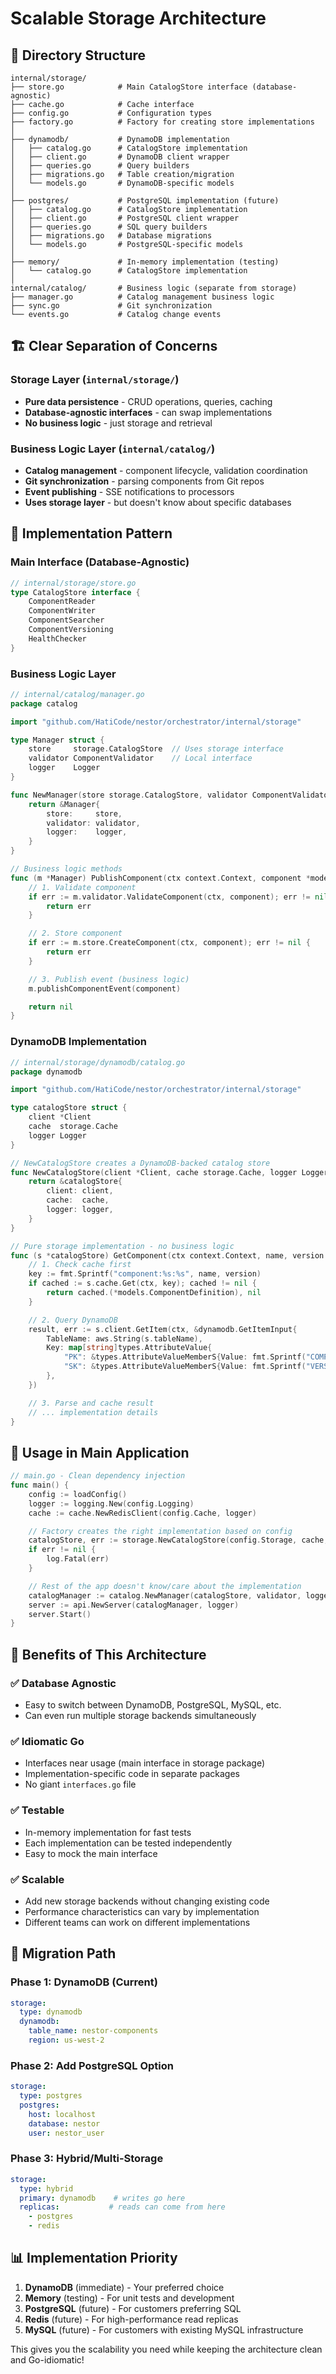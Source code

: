 # Scalable Storage Architecture

## 📁 Directory Structure

```
internal/storage/
├── store.go            # Main CatalogStore interface (database-agnostic)
├── cache.go            # Cache interface
├── config.go           # Configuration types
├── factory.go          # Factory for creating store implementations
│
├── dynamodb/           # DynamoDB implementation
│   ├── catalog.go      # CatalogStore implementation
│   ├── client.go       # DynamoDB client wrapper
│   ├── queries.go      # Query builders
│   ├── migrations.go   # Table creation/migration
│   └── models.go       # DynamoDB-specific models
│
├── postgres/           # PostgreSQL implementation (future)
│   ├── catalog.go      # CatalogStore implementation
│   ├── client.go       # PostgreSQL client wrapper
│   ├── queries.go      # SQL query builders
│   ├── migrations.go   # Database migrations
│   └── models.go       # PostgreSQL-specific models
│
├── memory/             # In-memory implementation (testing)
│   └── catalog.go      # CatalogStore implementation
│
internal/catalog/       # Business logic (separate from storage)
├── manager.go          # Catalog management business logic
├── sync.go             # Git synchronization
└── events.go           # Catalog change events
```

## 🏗️ Clear Separation of Concerns

### Storage Layer (`internal/storage/`)
- **Pure data persistence** - CRUD operations, queries, caching
- **Database-agnostic interfaces** - can swap implementations
- **No business logic** - just storage and retrieval

### Business Logic Layer (`internal/catalog/`)
- **Catalog management** - component lifecycle, validation coordination
- **Git synchronization** - parsing components from Git repos
- **Event publishing** - SSE notifications to processors
- **Uses storage layer** - but doesn't know about specific databases

## 🎯 Implementation Pattern

### Main Interface (Database-Agnostic)
```go
// internal/storage/store.go
type CatalogStore interface {
    ComponentReader
    ComponentWriter
    ComponentSearcher
    ComponentVersioning
    HealthChecker
}
```

### Business Logic Layer
```go
// internal/catalog/manager.go
package catalog

import "github.com/HatiCode/nestor/orchestrator/internal/storage"

type Manager struct {
    store     storage.CatalogStore  // Uses storage interface
    validator ComponentValidator    // Local interface
    logger    Logger
}

func NewManager(store storage.CatalogStore, validator ComponentValidator, logger Logger) *Manager {
    return &Manager{
        store:     store,
        validator: validator,
        logger:    logger,
    }
}

// Business logic methods
func (m *Manager) PublishComponent(ctx context.Context, component *models.ComponentDefinition) error {
    // 1. Validate component
    if err := m.validator.ValidateComponent(ctx, component); err != nil {
        return err
    }

    // 2. Store component
    if err := m.store.CreateComponent(ctx, component); err != nil {
        return err
    }

    // 3. Publish event (business logic)
    m.publishComponentEvent(component)

    return nil
}
```

### DynamoDB Implementation
```go
// internal/storage/dynamodb/catalog.go
package dynamodb

import "github.com/HatiCode/nestor/orchestrator/internal/storage"

type catalogStore struct {
    client *Client
    cache  storage.Cache
    logger Logger
}

// NewCatalogStore creates a DynamoDB-backed catalog store
func NewCatalogStore(client *Client, cache storage.Cache, logger Logger) storage.CatalogStore {
    return &catalogStore{
        client: client,
        cache:  cache,
        logger: logger,
    }
}

// Pure storage implementation - no business logic
func (s *catalogStore) GetComponent(ctx context.Context, name, version string) (*models.ComponentDefinition, error) {
    // 1. Check cache first
    key := fmt.Sprintf("component:%s:%s", name, version)
    if cached := s.cache.Get(ctx, key); cached != nil {
        return cached.(*models.ComponentDefinition), nil
    }

    // 2. Query DynamoDB
    result, err := s.client.GetItem(ctx, &dynamodb.GetItemInput{
        TableName: aws.String(s.tableName),
        Key: map[string]types.AttributeValue{
            "PK": &types.AttributeValueMemberS{Value: fmt.Sprintf("COMPONENT#%s", name)},
            "SK": &types.AttributeValueMemberS{Value: fmt.Sprintf("VERSION#%s", version)},
        },
    })

    // 3. Parse and cache result
    // ... implementation details
}
```

## 🔧 Usage in Main Application

```go
// main.go - Clean dependency injection
func main() {
    config := loadConfig()
    logger := logging.New(config.Logging)
    cache := cache.NewRedisClient(config.Cache, logger)

    // Factory creates the right implementation based on config
    catalogStore, err := storage.NewCatalogStore(config.Storage, cache, logger)
    if err != nil {
        log.Fatal(err)
    }

    // Rest of the app doesn't know/care about the implementation
    catalogManager := catalog.NewManager(catalogStore, validator, logger)
    server := api.NewServer(catalogManager, logger)
    server.Start()
}
```

## 🎯 Benefits of This Architecture

### ✅ **Database Agnostic**
- Easy to switch between DynamoDB, PostgreSQL, MySQL, etc.
- Can even run multiple storage backends simultaneously

### ✅ **Idiomatic Go**
- Interfaces near usage (main interface in storage package)
- Implementation-specific code in separate packages
- No giant `interfaces.go` file

### ✅ **Testable**
- In-memory implementation for fast tests
- Each implementation can be tested independently
- Easy to mock the main interface

### ✅ **Scalable**
- Add new storage backends without changing existing code
- Performance characteristics can vary by implementation
- Different teams can work on different implementations

## 🚀 Migration Path

### Phase 1: DynamoDB (Current)
```yaml
storage:
  type: dynamodb
  dynamodb:
    table_name: nestor-components
    region: us-west-2
```

### Phase 2: Add PostgreSQL Option
```yaml
storage:
  type: postgres
  postgres:
    host: localhost
    database: nestor
    user: nestor_user
```

### Phase 3: Hybrid/Multi-Storage
```yaml
storage:
  type: hybrid
  primary: dynamodb    # writes go here
  replicas:           # reads can come from here
    - postgres
    - redis
```

## 📊 Implementation Priority

1. **DynamoDB** (immediate) - Your preferred choice
2. **Memory** (testing) - For unit tests and development
3. **PostgreSQL** (future) - For customers preferring SQL
4. **Redis** (future) - For high-performance read replicas
5. **MySQL** (future) - For customers with existing MySQL infrastructure

This gives you the scalability you need while keeping the architecture clean and Go-idiomatic!
